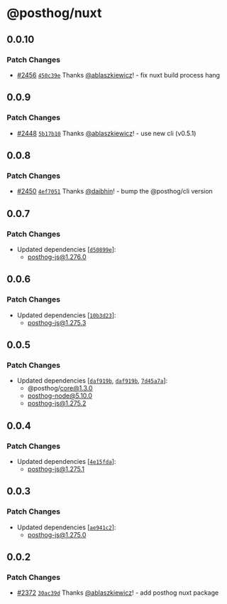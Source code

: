# @posthog/nuxt

## 0.0.10

### Patch Changes

- [#2456](https://github.com/PostHog/posthog-js/pull/2456) [`450c39e`](https://github.com/PostHog/posthog-js/commit/450c39e39998fad54cf568635c70fb1f08d39c81) Thanks [@ablaszkiewicz](https://github.com/ablaszkiewicz)! - fix nuxt build process hang

## 0.0.9

### Patch Changes

- [#2448](https://github.com/PostHog/posthog-js/pull/2448) [`5b17b10`](https://github.com/PostHog/posthog-js/commit/5b17b1078130200a1e1bb89089d08cdf3ad255c5) Thanks [@ablaszkiewicz](https://github.com/ablaszkiewicz)! - use new cli (v0.5.1)

## 0.0.8

### Patch Changes

- [#2450](https://github.com/PostHog/posthog-js/pull/2450) [`4ef7051`](https://github.com/PostHog/posthog-js/commit/4ef7051bc1d29a4013227f910b6a060969486136) Thanks [@daibhin](https://github.com/daibhin)! - bump the @posthog/cli version

## 0.0.7

### Patch Changes

- Updated dependencies [[`d50899e`](https://github.com/PostHog/posthog-js/commit/d50899e9e86cd0ad6a43b3f6e840ee9638394992)]:
  - posthog-js@1.276.0

## 0.0.6

### Patch Changes

- Updated dependencies [[`10b3d23`](https://github.com/PostHog/posthog-js/commit/10b3d232b3c6ce38de5500654e6f8aa3e80c280a)]:
  - posthog-js@1.275.3

## 0.0.5

### Patch Changes

- Updated dependencies [[`daf919b`](https://github.com/PostHog/posthog-js/commit/daf919be225527ee4ad026d806dec195b75e44aa), [`daf919b`](https://github.com/PostHog/posthog-js/commit/daf919be225527ee4ad026d806dec195b75e44aa), [`7d45a7a`](https://github.com/PostHog/posthog-js/commit/7d45a7a52c44ba768913d66a4c4363d107042682)]:
  - @posthog/core@1.3.0
  - posthog-node@5.10.0
  - posthog-js@1.275.2

## 0.0.4

### Patch Changes

- Updated dependencies [[`4e15fda`](https://github.com/PostHog/posthog-js/commit/4e15fdada76201eaceb407c3260a8fef025c87d0)]:
  - posthog-js@1.275.1

## 0.0.3

### Patch Changes

- Updated dependencies [[`ae941c2`](https://github.com/PostHog/posthog-js/commit/ae941c27673e50d01cecdbf55364cffa894379c4)]:
  - posthog-js@1.275.0

## 0.0.2

### Patch Changes

- [#2372](https://github.com/PostHog/posthog-js/pull/2372) [`30ac39d`](https://github.com/PostHog/posthog-js/commit/30ac39d39b6cbcd6d07975537a47b98855c744c7) Thanks [@ablaszkiewicz](https://github.com/ablaszkiewicz)! - add posthog nuxt package
